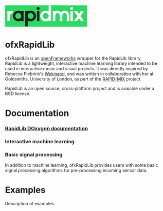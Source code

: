 ![alt text](ofxaddons_thumbnail.png "rapidmix")  

# ofxRapidLib
ofxRapidLib is an [openFrameworks](http://openframeworks.cc/) wrapper for the RapidLib library. RapidLib is a lightweight, interactive machine learning library intended to be used in interactive music and visual projects. It was directly inspired by Rebecca Fiebrink's [Wekinator](http://www.wekinator.org/), and was written in collaboration with her at Goldsmiths, University of London, as part of the [RAPID-MIX](http://rapidmix.goldsmithsdigital.com/) project.

RapidLib is an open source, cross-platform project and is avaiable under a BSD license.

# Documentation
### [RapidLib DOxygen documentation](http://doc.gold.ac.uk/eavi/rapidmix/docs_cpp/annotated.html)

### Interactive machine learning

### Basic signal processing

In addition to machine learning, ofxRapidLib provides users with some basic signal processing algorithms for pre-processing incoming sensor data.

# Examples  
Description of examples  
